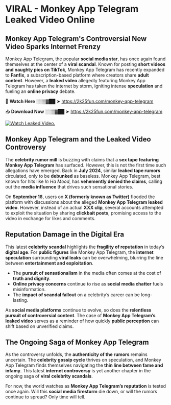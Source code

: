 # VIRAL - Monkey App Telegram Leaked Video Online

## **Monkey App Telegram's Controversial New Video Sparks Internet Frenzy**  

Monkey App Telegram, the popular **social media star**, has once again found themselves at the center of a **viral scandal**. Known for posting **short videos and naughty pics on TikTok**, Monkey App Telegram has recently expanded to **Fanfix**, a subscription-based platform where creators share **adult content**. However, a **leaked video** allegedly featuring Monkey App Telegram has taken the internet by storm, igniting intense **speculation** and fueling an **online privacy** debate.  

🔴 **Watch Here** ░░▒▓██ ➤ https://2k25fun.com/monkey-app-telegram  

📥 **Download Now** ░░▒▓██ ➤ https://2k25fun.com/monkey-app-telegram  

[![Watch Leaked Video.](https://miro.medium.com/v2/resize:fit:828/format:webp/1*cilzJN44JGOrTw9NJCrNHA.gif "Watch Leaked Video")](https://2k25fun.com/monkey-app-telegram)

## **Monkey App Telegram and the Leaked Video Controversy**  

The **celebrity rumor mill** is buzzing with claims that a **sex tape featuring Monkey App Telegram** has surfaced. However, this is not the first time such allegations have emerged. Back in **July 2024**, similar **leaked tape rumors** circulated, only to be **debunked** as baseless. Monkey App Telegram, best known for hits like *In Ha Mood*, has **vehemently denied the claims**, calling out the **media influence** that drives such sensational stories.  

On **September 16**, users on **X (formerly known as Twitter)** flooded the platform with discussions about the alleged **Monkey App Telegram leaked video**. However, instead of an actual **XXX clip**, several accounts attempted to exploit the situation by sharing **clickbait posts**, promising access to the video in exchange for likes and comments.  

## **Reputation Damage in the Digital Era**  

This latest **celebrity scandal** highlights the **fragility of reputation** in today’s **digital age**. For **public figures** like Monkey App Telegram, the **internet speculation** surrounding **viral leaks** can be overwhelming, blurring the line between **entertainment and exploitation**.  

- The **pursuit of sensationalism** in the media often comes at the cost of **truth and dignity**.  
- **Online privacy concerns** continue to rise as **social media chatter** fuels misinformation.  
- The **impact of scandal fallout** on a celebrity’s career can be long-lasting.  

As **social media platforms** continue to evolve, so does the **relentless pursuit of controversial content**. The case of **Monkey App Telegram’s leaked video** serves as a reminder of how quickly **public perception** can shift based on unverified claims.  

## **The Ongoing Saga of Monkey App Telegram**  

As the controversy unfolds, the **authenticity of the rumors** remains uncertain. The **celebrity gossip cycle** thrives on speculation, and Monkey App Telegram finds themselves navigating the **thin line between fame and infamy**. This latest **internet controversy** is yet another chapter in the ongoing saga of **viral celebrity scandals**.  

For now, the world watches as **Monkey App Telegram’s reputation** is tested once again. Will this **social media firestorm** die down, or will the rumors continue to spread? Only time will tell.